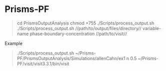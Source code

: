 # Prisms-PF

> cd PrismsOutputAnalysis
> chmod +755 ./Scripts/process_output.sh
> ./Scripts/process_output.sh //path/to/output/files/directory// variable-name phase-boundary-concentration //path/to/visit//

Example
> ./Scripts/process_output.sh ~/Prisms-PF/PrismsOutputAnalysis/Simulations/allenCahn/ex1 n 0.5 ~/Prisms-PF/visit/visit3.3.1/bin/visit
